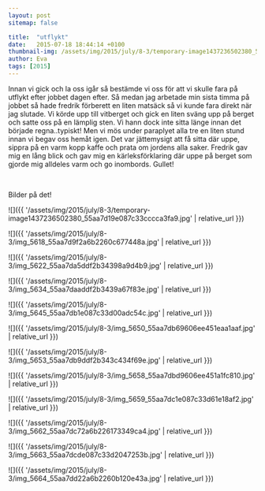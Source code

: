 ```yaml
---
layout: post
sitemap: false

title:  "utflykt"
date:   2015-07-18 18:44:14 +0100
thumbnail-img: /assets/img/2015/july/8-3/temporary-image1437236502380_55aa7d19e087c33cccca3fa9.jpg
author: Eva
tags: [2015]
---
```


Innan vi gick och la oss igår så bestämde vi oss för att vi skulle fara på utflykt efter jobbet dagen efter. Så medan jag arbetade min sista timma på jobbet så hade fredrik förberett en liten matsäck så vi kunde fara direkt när jag slutade. Vi körde upp till vitberget och gick en liten sväng upp på berget och satte oss på en lämplig sten. Vi hann dock inte sitta länge innan det började regna..typiskt! Men vi mös under paraplyet alla tre en liten stund innan vi begav oss hemåt igen. Det var jättemysigt att få sitta där uppe, sippra på en varm kopp kaffe och prata om jordens alla saker. Fredrik gav mig en lång blick och gav mig en kärleksförklaring där uppe på berget som gjorde mig alldeles varm och go inombords. Gullet! 




 




Bilder på det!

![]({{ '/assets/img/2015/july/8-3/temporary-image1437236502380_55aa7d19e087c33cccca3fa9.jpg'  | relative_url }})

![]({{ '/assets/img/2015/july/8-3/img_5618_55aa7d9f2a6b2260c677448a.jpg'  | relative_url }})

![]({{ '/assets/img/2015/july/8-3/img_5622_55aa7da5ddf2b34398a9d4b9.jpg'  | relative_url }})

![]({{ '/assets/img/2015/july/8-3/img_5634_55aa7daaddf2b3439a67f83e.jpg'  | relative_url }})

![]({{ '/assets/img/2015/july/8-3/img_5645_55aa7db1e087c33d00adc54c.jpg'  | relative_url }})

![]({{ '/assets/img/2015/july/8-3/img_5650_55aa7db69606ee451eaa1aaf.jpg'  | relative_url }})

![]({{ '/assets/img/2015/july/8-3/img_5653_55aa7db9ddf2b343c434f69e.jpg'  | relative_url }})

![]({{ '/assets/img/2015/july/8-3/img_5658_55aa7dbd9606ee451a1fc810.jpg'  | relative_url }})

![]({{ '/assets/img/2015/july/8-3/img_5659_55aa7dc1e087c33d61e18af2.jpg'  | relative_url }})

![]({{ '/assets/img/2015/july/8-3/img_5662_55aa7dc72a6b226173349ca4.jpg'  | relative_url }})

![]({{ '/assets/img/2015/july/8-3/img_5663_55aa7dcde087c33d2047253b.jpg'  | relative_url }})

![]({{ '/assets/img/2015/july/8-3/img_5664_55aa7dd22a6b2260b120e43a.jpg'  | relative_url }})

